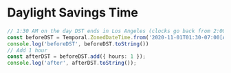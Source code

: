 # Daylight Savings Time

```ts {monaco-run} 
// 1:30 AM on the day DST ends in Los Angeles (clocks go back from 2:00 to 1:00)
const beforeDST = Temporal.ZonedDateTime.from('2020-11-01T01:30-07:00[America/Los_Angeles]');
console.log('beforeDST', beforeDST.toString())
// Add 1 hour
const afterDST = beforeDST.add({ hours: 1 });
console.log('after', afterDST.toString());
```

<!-- 
Notice: The offset changes from -07:00 (PDT) to -08:00 (PST) automatically[4].

-->

